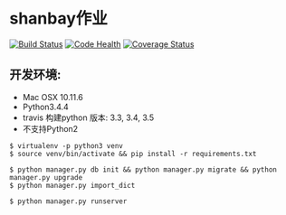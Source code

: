 # shanbay作业

[![Build Status](https://travis-ci.org/gaotongfei/shanbay.svg?branch=master)](https://travis-ci.org/gaotongfei/shanbay)
[![Code Health](https://landscape.io/github/gaotongfei/shanbay/master/landscape.svg?style=flat)](https://landscape.io/github/gaotongfei/shanbay/master)
[![Coverage Status](https://coveralls.io/repos/github/gaotongfei/shanbay/badge.svg?branch=master)](https://coveralls.io/github/gaotongfei/shanbay?branch=master)

## 开发环境:

* Mac OSX 10.11.6
* Python3.4.4
* travis 构建python 版本: 3.3, 3.4, 3.5
* 不支持Python2

```
$ virtualenv -p python3 venv
$ source venv/bin/activate && pip install -r requirements.txt

$ python manager.py db init && python manager.py migrate && python manager.py upgrade
$ python manager.py import_dict 

$ python manager.py runserver
```
